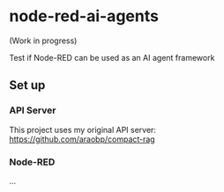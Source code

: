# node-red-ai-agents

(Work in progress)

 Test if Node-RED can be used as an AI agent framework

 ## Set up

### API Server

This project uses my original API server: https://github.com/araobp/compact-rag

### Node-RED

...

 
